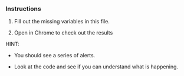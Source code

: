 ### Instructions

1. Fill out the missing variables in this file.

2. Open in Chrome to check out the results

HINT:

* You should see a series of alerts.

* Look at the code and see if you can understand what is happening.
